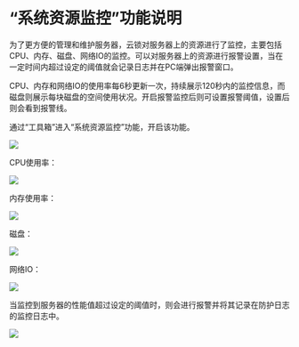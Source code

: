 # “系统资源监控”功能说明

为了更方便的管理和维护服务器，云锁对服务器上的资源进行了监控，主要包括CPU、内存、磁盘、网络IO的监控。可以对服务器上的资源进行报警设置，当在一定时间内超过设定的阈值就会记录日志并在PC端弹出报警窗口。

CPU、内存和网络IO的使用率每6秒更新一次，持续展示120秒内的监控信息，而磁盘则展示每块磁盘的空间使用状况。开启报警监控后则可设置报警阈值，设置后则会看到报警线。

通过“工具箱”进入“系统资源监控”功能，开启该功能。

![](../.gitbook/assets/f2501.png)

CPU使用率：

![](../.gitbook/assets/f2502.png)

内存使用率：

![](../.gitbook/assets/f2503.png)

磁盘：

![](../.gitbook/assets/f2504.png)

网络IO：

![](../.gitbook/assets/f2505.png)

当监控到服务器的性能值超过设定的阈值时，则会进行报警并将其记录在防护日志的监控日志中。

![](../.gitbook/assets/f2506.png)
